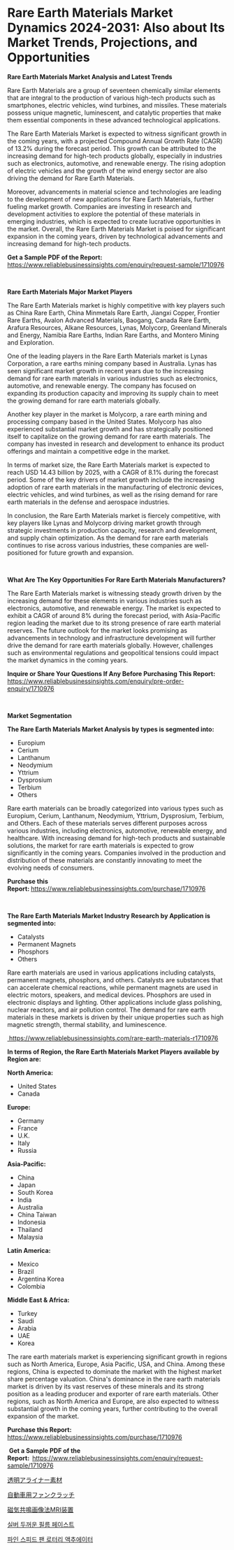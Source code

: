 <p><h1>Rare Earth Materials Market Dynamics 2024-2031: Also about Its Market Trends, Projections, and Opportunities</h1></p><p><strong>Rare Earth Materials Market Analysis and Latest Trends</strong></p>
<p><p>Rare Earth Materials are a group of seventeen chemically similar elements that are integral to the production of various high-tech products such as smartphones, electric vehicles, wind turbines, and missiles. These materials possess unique magnetic, luminescent, and catalytic properties that make them essential components in these advanced technological applications.</p><p>The Rare Earth Materials Market is expected to witness significant growth in the coming years, with a projected Compound Annual Growth Rate (CAGR) of 13.2% during the forecast period. This growth can be attributed to the increasing demand for high-tech products globally, especially in industries such as electronics, automotive, and renewable energy. The rising adoption of electric vehicles and the growth of the wind energy sector are also driving the demand for Rare Earth Materials.</p><p>Moreover, advancements in material science and technologies are leading to the development of new applications for Rare Earth Materials, further fueling market growth. Companies are investing in research and development activities to explore the potential of these materials in emerging industries, which is expected to create lucrative opportunities in the market. Overall, the Rare Earth Materials Market is poised for significant expansion in the coming years, driven by technological advancements and increasing demand for high-tech products.</p></p>
<p><strong>Get a Sample PDF of the Report:&nbsp;</strong> <a href="https://www.reliablebusinessinsights.com/enquiry/request-sample/1710976">https://www.reliablebusinessinsights.com/enquiry/request-sample/1710976</a></p>
<p>&nbsp;</p>
<p><strong>Rare Earth Materials Major Market Players</strong></p>
<p><p>The Rare Earth Materials market is highly competitive with key players such as China Rare Earth, China Minmetals Rare Earth, Jiangxi Copper, Frontier Rare Earths, Avalon Advanced Materials, Baogang, Canada Rare Earth, Arafura Resources, Alkane Resources, Lynas, Molycorp, Greenland Minerals and Energy, Namibia Rare Earths, Indian Rare Earths, and Montero Mining and Exploration. </p><p>One of the leading players in the Rare Earth Materials market is Lynas Corporation, a rare earths mining company based in Australia. Lynas has seen significant market growth in recent years due to the increasing demand for rare earth materials in various industries such as electronics, automotive, and renewable energy. The company has focused on expanding its production capacity and improving its supply chain to meet the growing demand for rare earth materials globally.</p><p>Another key player in the market is Molycorp, a rare earth mining and processing company based in the United States. Molycorp has also experienced substantial market growth and has strategically positioned itself to capitalize on the growing demand for rare earth materials. The company has invested in research and development to enhance its product offerings and maintain a competitive edge in the market.</p><p>In terms of market size, the Rare Earth Materials market is expected to reach USD 14.43 billion by 2025, with a CAGR of 8.1% during the forecast period. Some of the key drivers of market growth include the increasing adoption of rare earth materials in the manufacturing of electronic devices, electric vehicles, and wind turbines, as well as the rising demand for rare earth materials in the defense and aerospace industries.</p><p>In conclusion, the Rare Earth Materials market is fiercely competitive, with key players like Lynas and Molycorp driving market growth through strategic investments in production capacity, research and development, and supply chain optimization. As the demand for rare earth materials continues to rise across various industries, these companies are well-positioned for future growth and expansion.</p></p>
<p>&nbsp;</p>
<p><strong>What Are The Key Opportunities For Rare Earth Materials Manufacturers?</strong></p>
<p><p>The Rare Earth Materials market is witnessing steady growth driven by the increasing demand for these elements in various industries such as electronics, automotive, and renewable energy. The market is expected to exhibit a CAGR of around 8% during the forecast period, with Asia-Pacific region leading the market due to its strong presence of rare earth material reserves. The future outlook for the market looks promising as advancements in technology and infrastructure development will further drive the demand for rare earth materials globally. However, challenges such as environmental regulations and geopolitical tensions could impact the market dynamics in the coming years.</p></p>
<p><strong>Inquire or Share Your Questions If Any Before Purchasing This Report:</strong> <a href="https://www.reliablebusinessinsights.com/enquiry/pre-order-enquiry/1710976">https://www.reliablebusinessinsights.com/enquiry/pre-order-enquiry/1710976</a></p>
<p>&nbsp;</p>
<p><strong>Market Segmentation</strong></p>
<p><strong>The Rare Earth Materials Market Analysis by types is segmented into:</strong></p>
<p><ul><li>Europium</li><li>Cerium</li><li>Lanthanum</li><li>Neodymium</li><li>Yttrium</li><li>Dysprosium</li><li>Terbium</li><li>Others</li></ul></p>
<p><p>Rare earth materials can be broadly categorized into various types such as Europium, Cerium, Lanthanum, Neodymium, Yttrium, Dysprosium, Terbium, and Others. Each of these materials serves different purposes across various industries, including electronics, automotive, renewable energy, and healthcare. With increasing demand for high-tech products and sustainable solutions, the market for rare earth materials is expected to grow significantly in the coming years. Companies involved in the production and distribution of these materials are constantly innovating to meet the evolving needs of consumers.</p></p>
<p><strong>Purchase this Report:&nbsp;</strong><a href="https://www.reliablebusinessinsights.com/purchase/1710976">https://www.reliablebusinessinsights.com/purchase/1710976</a></p>
<p>&nbsp;</p>
<p><strong>The Rare Earth Materials Market Industry Research by Application is segmented into:</strong></p>
<p><ul><li>Catalysts</li><li>Permanent Magnets</li><li>Phosphors</li><li>Others</li></ul></p>
<p><p>Rare earth materials are used in various applications including catalysts, permanent magnets, phosphors, and others. Catalysts are substances that can accelerate chemical reactions, while permanent magnets are used in electric motors, speakers, and medical devices. Phosphors are used in electronic displays and lighting. Other applications include glass polishing, nuclear reactors, and air pollution control. The demand for rare earth materials in these markets is driven by their unique properties such as high magnetic strength, thermal stability, and luminescence.</p></p>
<p><a href="https://www.reliablebusinessinsights.com/rare-earth-materials-r1710976">&nbsp;https://www.reliablebusinessinsights.com/rare-earth-materials-r1710976</a></p>
<p><strong>In terms of Region, the Rare Earth Materials Market Players available by Region are:</strong></p>
<p>
    <p> <strong> North America: </strong>
        <ul>
            <li>United States</li>
            <li>Canada</li>
        </ul>
        </p> 
    <p> <strong> Europe: </strong>
        <ul>
            <li>Germany</li>
            <li>France</li>
            <li>U.K.</li>
            <li>Italy</li>
            <li>Russia</li>
        </ul>
        </p> 
    <p> <strong> Asia-Pacific: </strong>
        <ul>
            <li>China</li>
            <li>Japan</li>
            <li>South Korea</li>
            <li>India</li>
            <li>Australia</li>
            <li>China Taiwan</li>
            <li>Indonesia</li>
            <li>Thailand</li>
            <li>Malaysia</li>
        </ul>
        </p> 
    <p> <strong> Latin America: </strong>
        <ul>
            <li>Mexico</li>
            <li>Brazil</li>
            <li>Argentina Korea</li>
            <li>Colombia</li>
        </ul>
        </p> 
    <p> <strong> Middle East & Africa: </strong>
        <ul>
            <li>Turkey</li>
            <li>Saudi</li>
            <li>Arabia</li>
            <li>UAE</li>
            <li>Korea</li>
        </ul>
    </p>
    </p>
<p><p>The rare earth materials market is experiencing significant growth in regions such as North America, Europe, Asia Pacific, USA, and China. Among these regions, China is expected to dominate the market with the highest market share percentage valuation. China's dominance in the rare earth materials market is driven by its vast reserves of these minerals and its strong position as a leading producer and exporter of rare earth materials. Other regions, such as North America and Europe, are also expected to witness substantial growth in the coming years, further contributing to the overall expansion of the market.</p></p>
<p><strong>Purchase this Report: </strong><a href="https://www.reliablebusinessinsights.com/purchase/1710976">https://www.reliablebusinessinsights.com/purchase/1710976</a></p>
<p>&nbsp;<strong>Get a Sample PDF of the Report:&nbsp;&nbsp;</strong><a href="https://www.reliablebusinessinsights.com/enquiry/request-sample/1710976">https://www.reliablebusinessinsights.com/enquiry/request-sample/1710976</a></p>
<p><strong></strong></p>
<p><p><a href="https://github.com/AdellaPrice2023/Market-Research-Report-List-1/blob/main/3572109126635.md">透明アライナー素材</a></p><p><a href="https://medium.com/@dylancoleman70/%E8%87%AA%E5%8B%95%E8%BB%8A%E7%94%A8%E3%83%95%E3%82%A1%E3%83%B3%E3%82%AF%E3%83%A9%E3%83%83%E3%83%81%E5%B8%82%E5%A0%B4%E3%81%AE%E5%B1%95%E6%9C%9B-%E6%A5%AD%E7%95%8C%E3%81%AE%E6%A6%82%E8%A6%81%E3%81%A8%E4%BA%88%E6%B8%AC-2024%E5%B9%B4%E3%81%8B%E3%82%892031%E5%B9%B4-68b574e123f4">自動車用ファンクラッチ</a></p><p><a href="https://github.com/andym141978/Market-Research-Report-List-1/blob/main/8440124126634.md">磁気共鳴画像法MRI装置</a></p><p><a href="https://github.com/tasfiyaj85/Market-Research-Report-List-1/blob/main/2402178123542.md">실버 두꺼운 필름 페이스트</a></p><p><a href="https://medium.com/@randyhuel1979/%ED%8C%8C%EC%9D%B8-%EC%8A%A4%ED%94%BC%EB%93%9C-%ED%8C%AC-%ED%9A%8C%EC%A0%84-%EC%95%A1%EC%B6%94%EC%97%90%EC%9D%B4%ED%84%B0-%EC%82%B0%EC%97%85-%EB%B6%84%EC%84%9D-%EB%B3%B4%EA%B3%A0%EC%84%9C-%EC%9D%91%EC%9A%A9-%ED%94%84%EB%A1%9C%EA%B7%B8%EB%9E%A8-%EC%A7%80%EC%97%AD-%EA%B2%BD%EC%9F%81-%EC%A0%84%EB%9E%B5%EB%B3%84-%EC%8B%9C%EC%9E%A5-%EA%B7%9C%EB%AA%A8-%EC%A0%90%EC%9C%A0%EC%9C%A8-%ED%8A%B8%EB%A0%8C%EB%93%9C-2024-2031-a1df74432433">파인 스피드 팬 로터리 액추에이터</a></p></p>